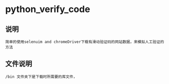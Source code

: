# python_verify_code

## 说明
	简单的使用selenuim and chromeDriver下载有滑动验证码的网站数据，来模拟人工验证的方法
	
## 文件说明
	/bin 文件夹下是下载时所需要的库文件，


